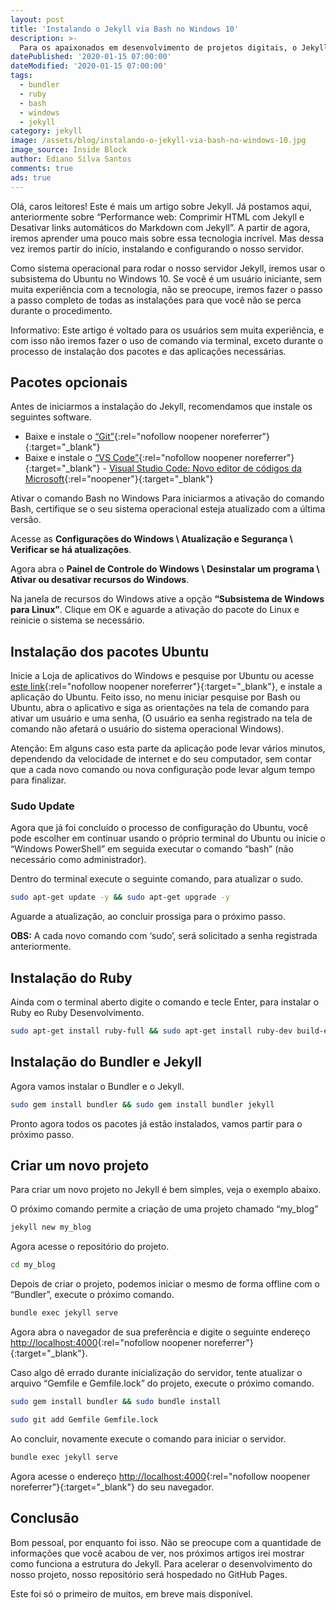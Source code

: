 ```yaml
---
layout: post
title: 'Instalando o Jekyll via Bash no Windows 10'
description: >-
  Para os apaixonados em desenvolvimento de projetos digitais, o Jekyll pode ser a melhor opção open source.
datePublished: '2020-01-15 07:00:00'
dateModified: '2020-01-15 07:00:00'
tags:
  - bundler
  - ruby
  - bash
  - windows
  - jekyll
category: jekyll
image: /assets/blog/instalando-o-jekyll-via-bash-no-windows-10.jpg
image_source: Inside Block
author: Ediano Silva Santos
comments: true
ads: true
---
```


Olá, caros leitores! Este é mais um artigo sobre Jekyll. Já postamos aqui, anteriormente sobre “Performance web: Comprimir HTML com Jekyll e Desativar links automáticos do Markdown com Jekyll”. A partir de agora, iremos aprender uma pouco mais sobre essa tecnologia incrível. Mas dessa vez iremos partir do início, instalando e configurando o nosso servidor.

Como sistema operacional para rodar o nosso servidor Jekyll, iremos usar o subsistema do Ubuntu no Windows 10. Se você é um usuário iniciante, sem muita experiência com a tecnologia, não se preocupe, iremos fazer o passo a passo completo de todas as instalações para que você não se perca durante o procedimento.

Informativo: Este artigo é voltado para os usuários sem muita experiência, e com isso não iremos fazer o uso de comando via terminal, exceto durante o processo de instalação dos pacotes e das aplicações necessárias.

## Pacotes opcionais
Antes de iniciarmos a instalação do Jekyll, recomendamos que instale os seguintes software.

- Baixe e instale o [“Git”](https://git-scm.com){:rel="nofollow noopener noreferrer"}{:target="_blank"}
- Baixe e instale o [“VS Code”](https://code.visualstudio.com){:rel="nofollow noopener noreferrer"}{:target="_blank"} - [Visual Studio Code: Novo editor de códigos da Microsoft](https://insideblock.com/blog/visual-studio-code-novo-editor-de/){:rel="noopener"}{:target="_blank"}

Ativar o comando Bash no Windows
Para iniciarmos a ativação do comando Bash, certifique se o seu sistema operacional esteja atualizado com a última versão.

Acesse as **Configurações do Windows \ Atualização e Segurança \ Verificar se há atualizações**.

Agora abra o **Painel de Controle do Windows \ Desinstalar um programa \ Ativar ou desativar recursos do Windows**.

Na janela de recursos do Windows ative a opção **“Subsistema de Windows para Linux”**. Clique em OK e aguarde a ativação do pacote do Linux e reinicie o sistema se necessário.

## Instalação dos pacotes Ubuntu
Inicie a Loja de aplicativos do Windows e pesquise por Ubuntu ou acesse [este link](https://www.microsoft.com/pt-br/p/ubuntu/9nblggh4msv6?){:rel="nofollow noopener noreferrer"}{:target="_blank"}, e instale a aplicação do Ubuntu. Feito isso, no menu iniciar pesquise por Bash ou Ubuntu, abra o aplicativo e siga as orientações na tela de comando para ativar um usuário e uma senha, (O usuário ea senha registrado na tela de comando não afetará o usuário do sistema operacional Windows).

Atenção: Em alguns caso esta parte da aplicação pode levar vários minutos, dependendo da velocidade de internet e do seu computador, sem contar que a cada novo comando ou nova configuração pode levar algum tempo para finalizar.

### Sudo Update
Agora que já foi concluído o processo de configuração do Ubuntu, você pode escolher em continuar usando o próprio terminal do Ubuntu ou inicie o “Windows PowerShell” em seguida executar o comando “bash” (não necessário como administrador).

Dentro do terminal execute o seguinte comando, para atualizar o sudo.

```bash
sudo apt-get update -y && sudo apt-get upgrade -y
```

Aguarde a atualização, ao concluir prossiga para o próximo passo.

**OBS:**  A cada novo comando com ‘sudo’, será solicitado a senha registrada anteriormente.

## Instalação do Ruby
Ainda com o terminal aberto digite o comando e tecle Enter, para instalar o Ruby eo Ruby Desenvolvimento.

```bash
sudo apt-get install ruby-full && sudo apt-get install ruby-dev build-essential
```


## Instalação do Bundler e Jekyll
Agora vamos instalar o Bundler e o Jekyll.

```bash
sudo gem install bundler && sudo gem install bundler jekyll
```

Pronto agora todos os pacotes já estão instalados, vamos partir para o próximo passo.

## Criar um novo projeto
Para criar um novo projeto no Jekyll é bem simples, veja o exemplo abaixo.

O próximo comando permite a criação de uma projeto chamado “my_blog”

```bash
jekyll new my_blog
```

Agora acesse o repositório do projeto.

```bash
cd my_blog
```

Depois de criar o projeto, podemos iniciar o mesmo de forma offline com o “Bundler”, execute o próximo comando.

```bash
bundle exec jekyll serve
```

Agora abra o navegador de sua preferência e digite o seguinte endereço [http://localhost:4000](http://localhost:4000){:rel="nofollow noopener noreferrer"}{:target="_blank"}.

Caso algo dê errado durante inicialização do servidor, tente atualizar o arquivo “Gemfile e Gemfile.lock” do projeto, execute o próximo comando.

```bash
sudo gem install bundler && sudo bundle install
```

```bash
sudo git add Gemfile Gemfile.lock
```

Ao concluir, novamente execute o comando para iniciar o servidor.

```bash
bundle exec jekyll serve
```

Agora acesse o endereço [http://localhost:4000](http://localhost:4000){:rel="nofollow noopener noreferrer"}{:target="_blank"} do seu navegador.

## Conclusão
Bom pessoal, por enquanto foi isso. Não se preocupe com a quantidade de informações que você acabou de ver, nos próximos artigos irei mostrar como funciona a estrutura do Jekyll. Para acelerar o desenvolvimento do nosso projeto, nosso repositório será hospedado no GitHub Pages.

Este foi só o primeiro de muitos, em breve mais disponível.